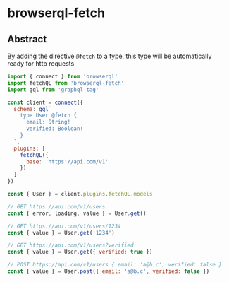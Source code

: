 browserql-fetch
===

## Abstract

By adding the directive `@fetch` to a type, this type will be automatically ready for http requests

```js
import { connect } from 'browserql'
import fetchQL from 'browserql-fetch'
import gql from 'graphql-tag'

const client = connect({
  schema: gql`
    type User @fetch {
      email: String!
      verified: Boolean!
    }
  `,
  plugins: [
    fetchQL({
      base: 'https://api.com/v1'
    })
  ]
})

const { User } = client.plugins.fetchQL.models

// GET https://api.com/v1/users
const { error, loading, value } = User.get()

// GET https://api.com/v1/users/1234
const { value } = User.get('1234')

// GET https://api.com/v1/users?verified
const { value } = User.get({ verified: true })

// POST https://api.com/v1/users { email: 'a@b.c', verified: false }
const { value } = User.post({ email: 'a@b.c', verified: false })
```
